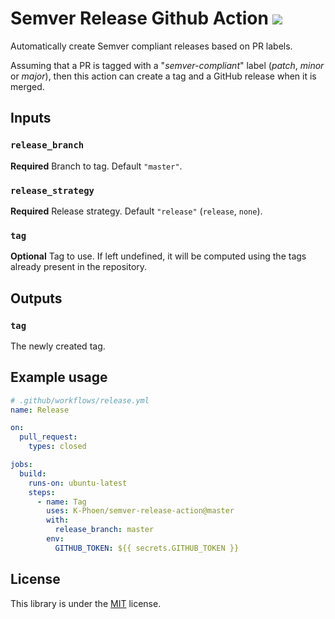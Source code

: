 # Semver Release Github Action ![](https://github.com/K-Phoen/semver-release-action/workflows/CI/badge.svg)

Automatically create Semver compliant releases based on PR labels.

Assuming that a PR is tagged with a "*semver-compliant*" label (*patch*, *minor* or *major*),
then this action can create a tag and a GitHub release when it is merged.

## Inputs

### `release_branch`

**Required** Branch to tag. Default `"master"`.

### `release_strategy`

**Required** Release strategy. Default `"release"` (`release`, `none`).

### `tag`

**Optional** Tag to use. If left undefined, it will be computed using the tags
already present in the repository.

## Outputs

### `tag`

The newly created tag.

## Example usage

```yaml
# .github/workflows/release.yml
name: Release

on:
  pull_request:
    types: closed

jobs:
  build:
    runs-on: ubuntu-latest
    steps:
      - name: Tag
        uses: K-Phoen/semver-release-action@master
        with:
          release_branch: master
        env:
          GITHUB_TOKEN: ${{ secrets.GITHUB_TOKEN }}

```

## License

This library is under the [MIT](LICENSE.md) license.

